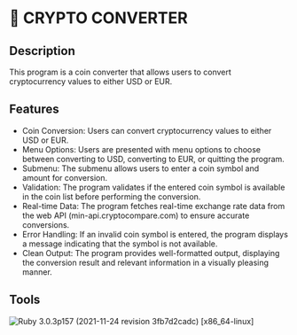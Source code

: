 # 💱 CRYPTO CONVERTER

## Description
This program is a coin converter that allows users to convert cryptocurrency values to either USD or EUR.

## Features
- Coin Conversion: Users can convert cryptocurrency values to either USD or EUR.
- Menu Options: Users are presented with menu options to choose between converting to USD, converting to EUR, or quitting the program.
- Submenu: The submenu allows users to enter a coin symbol and amount for conversion.
- Validation: The program validates if the entered coin symbol is available in the coin list before performing the conversion.
- Real-time Data: The program fetches real-time exchange rate data from the web API (min-api.cryptocompare.com) to ensure accurate conversions.
- Error Handling: If an invalid coin symbol is entered, the program displays a message indicating that the symbol is not available.
- Clean Output: The program provides well-formatted output, displaying the conversion result and relevant information in a visually pleasing manner.

## Tools
![Ruby](https://img.shields.io/badge/Ruby-CC342D?style=for-the-badge&logo=ruby&logoColor=white) 3.0.3p157 (2021-11-24 revision 3fb7d2cadc) [x86_64-linux]
